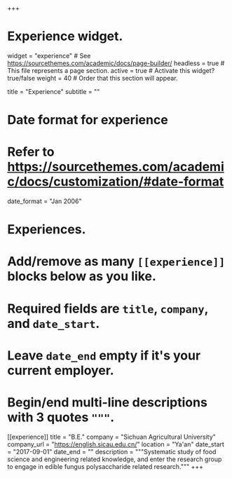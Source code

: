 +++
# Experience widget.
widget = "experience"  # See https://sourcethemes.com/academic/docs/page-builder/
headless = true  # This file represents a page section.
active = true  # Activate this widget? true/false
weight = 40  # Order that this section will appear.

title = "Experience"
subtitle = ""

# Date format for experience
#   Refer to https://sourcethemes.com/academic/docs/customization/#date-format
date_format = "Jan 2006"

# Experiences.
#   Add/remove as many `[[experience]]` blocks below as you like.
#   Required fields are `title`, `company`, and `date_start`.
#   Leave `date_end` empty if it's your current employer.
#   Begin/end multi-line descriptions with 3 quotes `"""`.
[[experience]]
  title = "B.E."
  company = "Sichuan Agricultural University"
  company_url = "https://english.sicau.edu.cn/"
  location = "Ya'an"
  date_start = "2017-09-01"
  date_end = ""
  description = """Systematic study of food science and engineering related knowledge, and enter the research group to engage in edible fungus polysaccharide related research."""
+++
